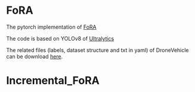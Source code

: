 # FoRA
The pytorch implementation of [FoRA](https://arxiv.org/abs/2407.16129)

The code is based on YOLOv8 of [Ultralytics](https://github.com/ultralytics/ultralytics)

The related files (labels, dataset structure and txt in yaml) of DroneVehicle can be download [here](https://drive.google.com/drive/folders/1v91V7bcr6Hu6gRzDJ1zK7_YKOJdaxaBA?usp=drive_link).
# Incremental_FoRA
